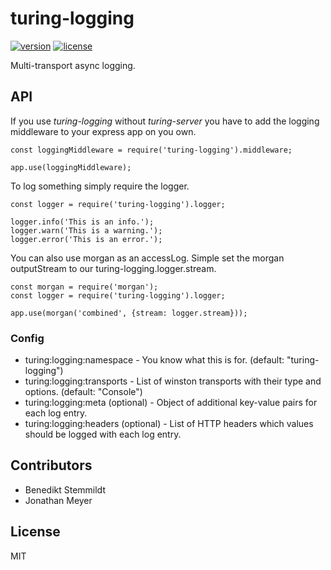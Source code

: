 # turing-logging

[![version](https://img.shields.io/npm/v/turing-logging.svg)](https://www.npmjs.com/package/turing-logging) [![license](https://img.shields.io/npm/l/turing-logging.svg)](./LICENSE)

Multi-transport async logging.

## API

If you use _turing-logging_ without _turing-server_ you have to add the logging middleware to your express app on you own.

    const loggingMiddleware = require('turing-logging').middleware;

    app.use(loggingMiddleware);

To log something simply require the logger.

    const logger = require('turing-logging').logger;

    logger.info('This is an info.');
    logger.warn('This is a warning.');
    logger.error('This is an error.');

You can also use morgan as an accessLog. Simple set the morgan outputStream to our turing-logging.logger.stream.

    const morgan = require('morgan');
    const logger = require('turing-logging').logger;

    app.use(morgan('combined', {stream: logger.stream}));

### Config

- turing:logging:namespace - You know what this is for. (default: "turing-logging")
- turing:logging:transports - List of winston transports with their type and options. (default: "Console")
- turing:logging:meta (optional) - Object of additional key-value pairs for each log entry.
- turing:logging:headers (optional) - List of HTTP headers which values should be logged with each log entry.

## Contributors

- Benedikt Stemmildt
- Jonathan Meyer

## License

MIT

